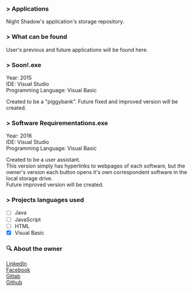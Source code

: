 ### \> Applications
Night Shadow's application's storage repository.
 
### \> What can be found
User's previous and future applications will be found here.
  
### \> Soon!.exe  
 Year: 2015  
 IDE: Visual Studio  
 Programming Language: Visual Basic  
   
 Created to be a "piggybank". Future fixed and improved version will be created.

### \> Software Requirementations.exe  
 Year: 2016  
 IDE: Visual Studio  
 Programming Language: Visual Basic  
   
 Created to be a user assistant.  
 This version simply has hyperlinks to webpages of each software, but the owner's version each button opens it's own correspondent software in the local storage drive.  
 Future improved version will be created.

### \> Projects languages used
- [ ]  Java
- [ ]  JavaScript
- [ ]  HTML
- [x]  Visual Basic
 
### :mag: About the owner
  
[LinkedIn](https://www.linkedin.com/in/thejuliolopes/)  
[Facebook](https://www.facebook.com/the.julio.lopes)   
[Gitlab](https://gitlab.com/ImNightShadow)  
[Github](https://github.com/ImNightShadow)
